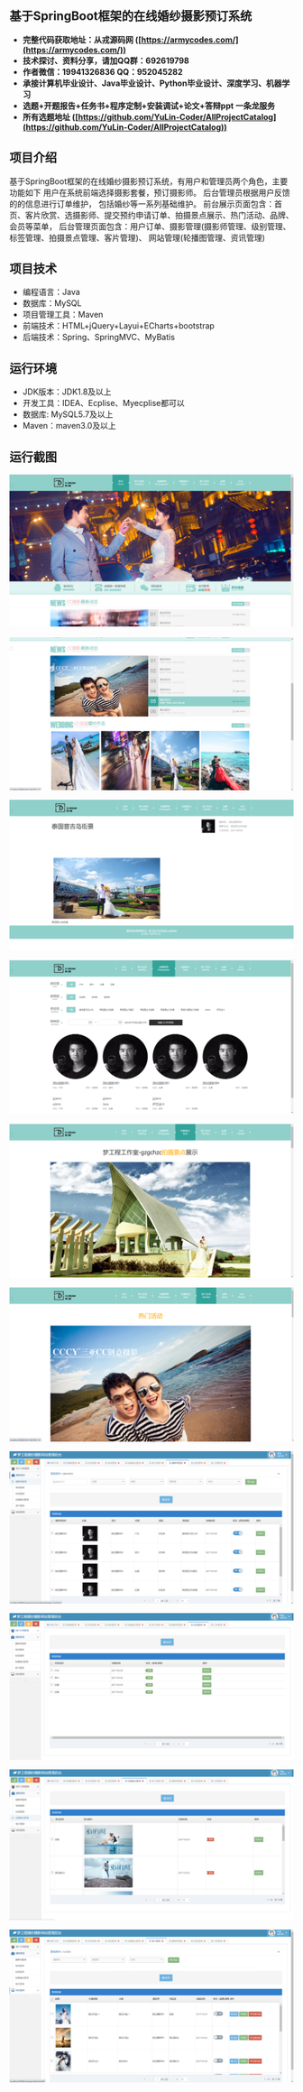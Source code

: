 ## 基于SpringBoot框架的在线婚纱摄影预订系统

- <b>完整代码获取地址：从戎源码网 ([https://armycodes.com/](https://armycodes.com/))</b>
- <b>技术探讨、资料分享，请加QQ群：692619798</b> 
- <b>作者微信：19941326836  QQ：952045282</b> 
- <b>承接计算机毕业设计、Java毕业设计、Python毕业设计、深度学习、机器学习</b>
- <b>选题+开题报告+任务书+程序定制+安装调试+论文+答辩ppt 一条龙服务</b>
- <b>所有选题地址 ([https://github.com/YuLin-Coder/AllProjectCatalog](https://github.com/YuLin-Coder/AllProjectCatalog)) </b>

## 项目介绍
基于SpringBoot框架的在线婚纱摄影预订系统，有用户和管理员两个角色，主要功能如下
用户在系统前端选择摄影套餐，预订摄影师。 后台管理员根据用户反馈的的信息进行订单维护，
包括婚纱等一系列基础维护。
前台展示页面包含：首页、客片欣赏、选摄影师、提交预约申请订单、拍摄景点展示、热门活动、品牌、会员等菜单，
后台管理页面包含：用户订单、摄影管理(摄影师管理、级别管理、标签管理、拍摄景点管理、客片管理)、
网站管理(轮播图管理、资讯管理)


## 项目技术
- 编程语言：Java
- 数据库：MySQL
- 项目管理工具：Maven
- 前端技术：HTML+jQuery+Layui+ECharts+bootstrap
- 后端技术：Spring、SpringMVC、MyBatis

## 运行环境
- JDK版本：JDK1.8及以上
- 开发工具：IDEA、Ecplise、Myecplise都可以
- 数据库: MySQL5.7及以上
- Maven：maven3.0及以上

## 运行截图
![](screenshot/1.png)

![](screenshot/2.png)

![](screenshot/3.png)

![](screenshot/4.png)

![](screenshot/5.png)

![](screenshot/6.png)

![](screenshot/7.png)

![](screenshot/8.png)

![](screenshot/9.png)

![](screenshot/10.png)
